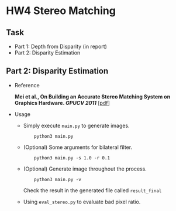 # HW4 Stereo Matching
## Task
* Part 1: Depth from Disparity (in report)
* Part 2: Disparity Estimation

    
## Part 2: Disparity Estimation 
* Reference

    **Mei et al., On Building an Accurate Stereo Matching System on Graphics Hardware. *GPUCV 2011*** [[pdf](http://www.nlpr.ia.ac.cn/2011papers/gjhy/gh75.pdf)]

* Usage
    * Simply execute `main.py` to generate images.
        ```
            python3 main.py 
        ```
    * (Optional) Some arguments for bilateral filter.
        ```
            python3 main.py -s 1.0 -r 0.1
        ```
    * (Optional) Generate image throughout the process.
        ```
            python3 main.py -v
        ```
        Check the result in the generated file called `result_final`
        
    * Using `eval_stereo.py` to evaluate bad pixel ratio.
